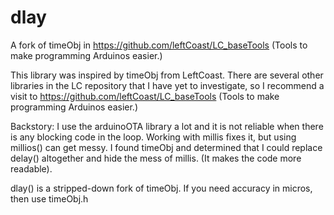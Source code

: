 # dlay
A fork of timeObj in https://github.com/leftCoast/LC_baseTools (Tools to make programming Arduinos easier.)

This library was inspired by timeObj from LeftCoast.
There are several other libraries in the LC repository that I have yet to investigate,
so I recommend a visit to https://github.com/leftCoast/LC_baseTools (Tools to make programming Arduinos easier.)

Backstory:
I use the arduinoOTA library a lot and it is not reliable when there is any blocking code in the loop.
Working with millis fixes it, but using millios() can get messy.  I found timeObj and determined that
I could replace delay() altogether and hide the mess of millis. (It makes the code more readable).

dlay() is a stripped-down fork of timeObj. If you need accuracy in micros, then use timeObj.h
